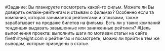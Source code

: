 #Задание: Вы планируете посмотреть какой-то фильм. Можете ли Вы доверять онлайн-рейтингам и отзывам о фильмах? 
Особенно если та компания, которая занимается рейтингами и отзывами, также зарабатывает на продаже билетов на фильмы. 
Есть ли у таких компаний тенденция выдавать завышенные или заниженные рейтинги?
#Цель выполнения проекта: выполнить шаги по мотивам статьи на сайте fivethirtyeight.com о рейтингах и посмотреть, можно ли прийти к тем же выводам, которые приведены в статье.
